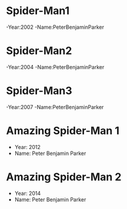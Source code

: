 # Spider-Man1
-Year:2002
-Name:PeterBenjaminParker

# Spider-Man2
-Year:2004
-Name:PeterBenjaminParker

# Spider-Man3
-Year:2007
-Name:PeterBenjaminParker

# Amazing Spider-Man 1
- Year: 2012
- Name: Peter Benjamin Parker

# Amazing Spider-Man 2
- Year: 2014
- Name: Peter Benjamin Parker

